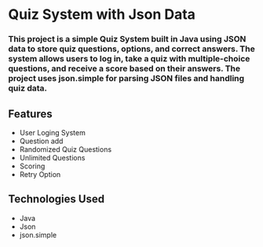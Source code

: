 # Quiz System with Json Data
### This project is a simple Quiz System built in Java using JSON data to store quiz questions, options, and correct answers. The system allows users to log in, take a quiz with multiple-choice questions, and receive a score based on their answers. The project uses json.simple for parsing JSON files and handling quiz data.


## Features
- User Loging System
- Question add
- Randomized Quiz Questions
- Unlimited Questions
- Scoring
- Retry Option

## Technologies Used
* Java
* Json
* json.simple
